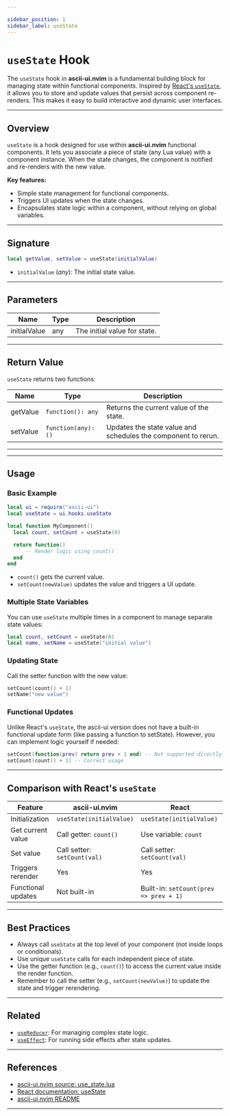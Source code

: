 ```yaml
---

sidebar_position: 1
sidebar_label: useState
---
```


# `useState` Hook

The `useState` hook in **ascii-ui.nvim** is a fundamental building block for managing state within functional components. Inspired by [React's `useState`](https://react.dev/reference/react/useState), it allows you to store and update values that persist across component re-renders. This makes it easy to build interactive and dynamic user interfaces.

---

## Overview

`useState` is a hook designed for use within **ascii-ui.nvim** functional components. It lets you associate a piece of state (any Lua value) with a component instance. When the state changes, the component is notified and re-renders with the new value.

**Key features:**

- Simple state management for functional components.
- Triggers UI updates when the state changes.
- Encapsulates state logic within a component, without relying on global variables.

---

## Signature

```lua
local getValue, setValue = useState(initialValue)
```

- `initialValue` (*any*): The initial state value.

---

## Parameters

| Name         | Type    | Description                  |
|--------------|---------|------------------------------|
| initialValue | any     | The initial value for state. |

---

## Return Value

`useState` returns two functions:

| Name     | Type               | Description                                                   |
|----------|--------------------|---------------------------------------------------------------|
| getValue | `function(): any`  | Returns the current value of the state.                       |
| setValue | `function(any): ()`| Updates the state value and schedules the component to rerun. |

---
---

## Usage

### Basic Example

```lua
local ui = require("ascii-ui")
local useState = ui.hooks.useState

local function MyComponent()
  local count, setCount = useState(0)

  return function()
      -- Render logic using count()
  end
end
```

- `count()` gets the current value.
- `setCount(newValue)` updates the value and triggers a UI update.

### Multiple State Variables

You can use `useState` multiple times in a component to manage separate state values:

```lua
local count, setCount = useState(0)
local name, setName = useState("initial value")
```

### Updating State

Call the setter function with the new value:

```lua
setCount(count() + 1)
setName("new value")
```

### Functional Updates

Unlike React's `useState`, the ascii-ui version does not have a built-in functional update form (like passing a function to setState). However, you can implement logic yourself if needed:

```lua
setCount(function(prev) return prev + 1 end) -- Not supported directly
setCount(count() + 1) -- Correct usage
```

---

## Comparison with React's `useState`

| Feature            | ascii-ui.nvim                  | React                                      |
|--------------------|-------------------------------|---------------------------------------------|
| Initialization     | `useState(initialValue)`      | `useState(initialValue)`                    |
| Get current value  | Call getter: `count()`        | Use variable: `count`                       |
| Set value          | Call setter: `setCount(val)`  | Call setter: `setCount(val)`                |
| Triggers rerender  | Yes                           | Yes                                         |
| Functional updates | Not built-in                  | Built-in: `setCount(prev => prev + 1)`      |

---

## Best Practices

- Always call `useState` at the top level of your component (not inside loops or conditionals).
- Use unique `useState` calls for each independent piece of state.
- Use the getter function (e.g., `count()`) to access the current value inside the render function.
- Remember to call the setter (e.g., `setCount(newValue)`) to update the state and trigger rerendering.

---

## Related

- [`useReducer`](./use_reducer): For managing complex state logic.
- [`useEffect`](./use_effect): For running side effects after state updates.

---

## References

- [ascii-ui.nvim source: use_state.lua](https://github.com/rcasia/ascii-ui.nvim/blob/main/lua/ascii-ui/hooks/use_state.lua)
- [React documentation: useState](https://react.dev/reference/react/useState)
- [ascii-ui.nvim README](https://github.com/rcasia/ascii-ui.nvim#readme)

---
